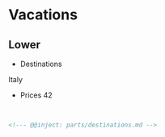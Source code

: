 # Vacations

<!--- @@inject: parts/destinations.md -->

## Lower

-   Destinations
<!--- @@inject: parts/destinations.md -->
Italy
<!--- @@inject-end: parts/destinations.md -->
-   Prices
    <!--- @@inject: parts/prices.md -->
    42
    <!--- @@inject-end: parts/prices.md -->

<!--- @@inject: parts/code.md -->
<pre>
<!--- @@inject: parts/destinations.md -->
</pre>

```markdown
<!--- @@inject: parts/destinations.md -->
```

<!--- @@inject-end: parts/destinations.md -->
